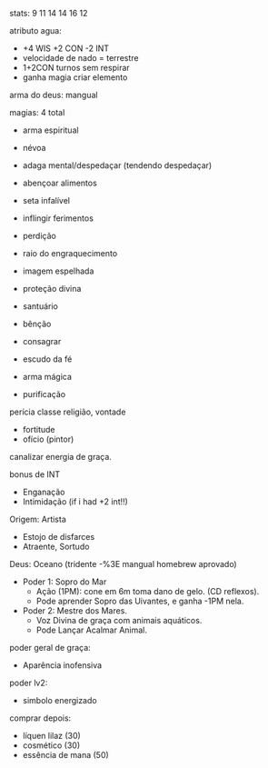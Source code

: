 stats:
9 11 14 14 16 12

atributo agua:
- +4 WIS +2 CON -2 INT
- velocidade de nado = terrestre
- 1+2CON turnos sem respirar
- ganha magia criar elemento

arma do deus: mangual

magias: 4 total
- arma espiritual
- névoa
- adaga mental/despedaçar (tendendo despedaçar)
- abençoar alimentos

- seta infalível
- inflingir ferimentos

- perdição
- raio do engraquecimento

- imagem espelhada
- proteção divina
- santuário
- bênção
- consagrar
- escudo da fé
- arma mágica
- purificação

perícia classe
religião, vontade

- fortitude
- ofício (pintor)

canalizar energia de graça.

bonus de INT
- Enganação
- Intimidação (if i had +2 int!!)

Origem: Artista
- Estojo de disfarces
- Atraente, Sortudo

Deus: Oceano (tridente -%3E mangual homebrew aprovado)
- Poder 1: Sopro do Mar
  - Ação (1PM): cone em 6m toma dano de gelo. (CD reflexos).
  - Pode aprender Sopro das Uivantes, e ganha -1PM nela.
- Poder 2: Mestre dos Mares.
  - Voz Divina de graça com animais aquáticos.
  - Pode Lançar Acalmar Animal.

poder geral de graça:
- Aparência inofensiva

poder lv2:
- simbolo energizado

comprar depois:
- líquen lilaz (30)
- cosmético (30)
- essência de mana (50)